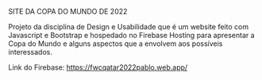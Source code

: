 SITE DA COPA DO MUNDO DE 2022

Projeto da disciplina de Design e Usabilidade que é um website feito com Javascript e Bootstrap e hospedado no Firebase Hosting para apresentar a Copa do Mundo e alguns aspectos que a envolvem aos possíveis interessados.

Link do Firebase: https://fwcqatar2022pablo.web.app/